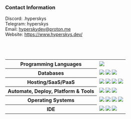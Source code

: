 [comment]: <> (Credit to HyperSkys for making this.)

#

### Contact Information

Discord: .hyperskys <br />
Telegram: hyperskys <br />
Email: hyperskydev@proton.me <br />
Website: https://www.hyperskys.dev/ <br />

#

<br />

<table style="width:100%">
 <tr>
    <th>Programming Languages</th>
    <td> 
      <img src="https://img.shields.io/badge/java-%23ED8B00.svg?style=for-the-badge&logo=openjdk&logoColor=white" />
   </td>
  </tr>
  <tr>
    <th>Databases</th>
    <td>
      <img src="https://img.shields.io/badge/MongoDB-%234ea94b.svg?style=for-the-badge&logo=mongodb&logoColor=white" />
      <img src="https://img.shields.io/badge/mysql-%2300f.svg?style=for-the-badge&logo=mysql&logoColor=white" />
      <img src="https://img.shields.io/badge/redis-%23DD0031.svg?style=for-the-badge&logo=redis&logoColor=white" />
    </td>
  </tr>
  <tr>
    <th>Hosting/SaaS/PaaS</th>
    <td>
      <img src="https://img.shields.io/badge/Cloudflare-F38020?style=for-the-badge&logo=Cloudflare&logoColor=white" />
      <img src="https://img.shields.io/badge/github%20pages-121013?style=for-the-badge&logo=github&logoColor=white" />
      <img src="https://img.shields.io/badge/linode-00A95C?style=for-the-badge&logo=linode&logoColor=white" />
      <img src="https://img.shields.io/badge/ovh-%23123F6D.svg?style=for-the-badge&logo=ovh&logoColor=#123F6D" />
    </td>
  </tr>
  <tr>
    <th>Automate, Deploy, Platform & Tools</th>
    <td>
      <img src="https://img.shields.io/badge/github-%23121011.svg?style=for-the-badge&logo=github&logoColor=white" />
      <img src="https://img.shields.io/badge/git-%23F05033.svg?style=for-the-badge&logo=git&logoColor=white" />
      <img src="https://img.shields.io/badge/docker-%230db7ed.svg?style=for-the-badge&logo=docker&logoColor=white" />
    </td>
  </tr>
  <tr>
    <th>Operating Systems</th>
    <td>
      <img src="https://img.shields.io/badge/Windows-0078D6?style=for-the-badge&logo=windows&logoColor=white" />
      <img src="https://img.shields.io/badge/mac%20os-000000?style=for-the-badge&logo=macos&logoColor=F0F0F0" />
      <img src="https://img.shields.io/badge/iOS-000000?style=for-the-badge&logo=ios&logoColor=white" />
      <img src="https://img.shields.io/badge/Linux-FCC624?style=for-the-badge&logo=linux&logoColor=black" />
    </td>
  </tr>
  <tr>
    <th>IDE</th>
    <td>
      <img src="https://img.shields.io/badge/Visual%20Studio%20Code-0078d7.svg?style=for-the-badge&logo=visual-studio-code&logoColor=white" />
      <img src="https://img.shields.io/badge/IntelliJIDEA-000000.svg?style=for-the-badge&logo=intellij-idea&logoColor=white" />
      <img src="https://img.shields.io/badge/Replit-DD1200?style=for-the-badge&logo=Replit&logoColor=white" />
    </td>
  </tr>
